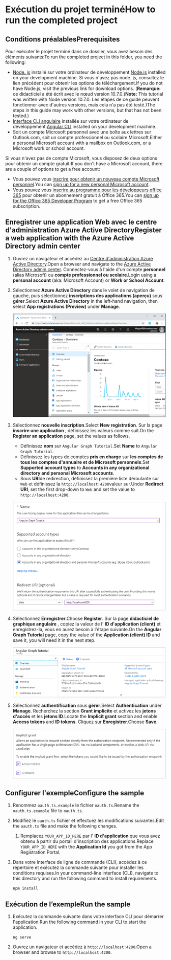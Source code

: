 # <a name="how-to-run-the-completed-project"></a><span data-ttu-id="8faa4-101">Exécution du projet terminé</span><span class="sxs-lookup"><span data-stu-id="8faa4-101">How to run the completed project</span></span>

## <a name="prerequisites"></a><span data-ttu-id="8faa4-102">Conditions préalables</span><span class="sxs-lookup"><span data-stu-id="8faa4-102">Prerequisites</span></span>

<span data-ttu-id="8faa4-103">Pour exécuter le projet terminé dans ce dossier, vous avez besoin des éléments suivants:</span><span class="sxs-lookup"><span data-stu-id="8faa4-103">To run the completed project in this folder, you need the following:</span></span>

- <span data-ttu-id="8faa4-104">[Node. js](https://nodejs.org) installé sur votre ordinateur de développement.</span><span class="sxs-lookup"><span data-stu-id="8faa4-104">[Node.js](https://nodejs.org) installed on your development machine.</span></span> <span data-ttu-id="8faa4-105">Si vous n'avez pas node. js, consultez le lien précédent pour obtenir les options de téléchargement.</span><span class="sxs-lookup"><span data-stu-id="8faa4-105">If you do not have Node.js, visit the previous link for download options.</span></span> <span data-ttu-id="8faa4-106">(**Remarque:** ce didacticiel a été écrit avec le nœud version 10.7.0.</span><span class="sxs-lookup"><span data-stu-id="8faa4-106">(**Note:** This tutorial was written with Node version 10.7.0.</span></span> <span data-ttu-id="8faa4-107">Les étapes de ce guide peuvent fonctionner avec d'autres versions, mais cela n'a pas été testé.)</span><span class="sxs-lookup"><span data-stu-id="8faa4-107">The steps in this guide may work with other versions, but that has not been tested.)</span></span>
- <span data-ttu-id="8faa4-108">[Interface CLI angulaire](https://cli.angular.io/) installée sur votre ordinateur de développement.</span><span class="sxs-lookup"><span data-stu-id="8faa4-108">[Angular CLI](https://cli.angular.io/) installed on your development machine.</span></span>
- <span data-ttu-id="8faa4-109">Soit un compte Microsoft personnel avec une boîte aux lettres sur Outlook.com, soit un compte professionnel ou scolaire Microsoft.</span><span class="sxs-lookup"><span data-stu-id="8faa4-109">Either a personal Microsoft account with a mailbox on Outlook.com, or a Microsoft work or school account.</span></span>

<span data-ttu-id="8faa4-110">Si vous n'avez pas de compte Microsoft, vous disposez de deux options pour obtenir un compte gratuit:</span><span class="sxs-lookup"><span data-stu-id="8faa4-110">If you don't have a Microsoft account, there are a couple of options to get a free account:</span></span>

- <span data-ttu-id="8faa4-111">Vous pouvez vous [inscrire pour obtenir un nouveau compte Microsoft personnel](https://signup.live.com/signup?wa=wsignin1.0&rpsnv=12&ct=1454618383&rver=6.4.6456.0&wp=MBI_SSL_SHARED&wreply=https://mail.live.com/default.aspx&id=64855&cbcxt=mai&bk=1454618383&uiflavor=web&uaid=b213a65b4fdc484382b6622b3ecaa547&mkt=E-US&lc=1033&lic=1).</span><span class="sxs-lookup"><span data-stu-id="8faa4-111">You can [sign up for a new personal Microsoft account](https://signup.live.com/signup?wa=wsignin1.0&rpsnv=12&ct=1454618383&rver=6.4.6456.0&wp=MBI_SSL_SHARED&wreply=https://mail.live.com/default.aspx&id=64855&cbcxt=mai&bk=1454618383&uiflavor=web&uaid=b213a65b4fdc484382b6622b3ecaa547&mkt=E-US&lc=1033&lic=1).</span></span>
- <span data-ttu-id="8faa4-112">Vous pouvez vous [inscrire au programme pour les développeurs office 365](https://developer.microsoft.com/office/dev-program) pour obtenir un abonnement gratuit à Office 365.</span><span class="sxs-lookup"><span data-stu-id="8faa4-112">You can [sign up for the Office 365 Developer Program](https://developer.microsoft.com/office/dev-program) to get a free Office 365 subscription.</span></span>

## <a name="register-a-web-application-with-the-azure-active-directory-admin-center"></a><span data-ttu-id="8faa4-113">Enregistrer une application Web avec le centre d'administration Azure Active Directory</span><span class="sxs-lookup"><span data-stu-id="8faa4-113">Register a web application with the Azure Active Directory admin center</span></span>

1. <span data-ttu-id="8faa4-114">Ouvrez un navigateur et accédez au [Centre d'administration Azure Active Directory](https://aad.portal.azure.com).</span><span class="sxs-lookup"><span data-stu-id="8faa4-114">Open a browser and navigate to the [Azure Active Directory admin center](https://aad.portal.azure.com).</span></span> <span data-ttu-id="8faa4-115">Connectez-vous à l'aide d'un compte **personnel** (alias Microsoft) ou **compte professionnel ou scolaire**.</span><span class="sxs-lookup"><span data-stu-id="8faa4-115">Login using a **personal account** (aka: Microsoft Account) or **Work or School Account**.</span></span>

1. <span data-ttu-id="8faa4-116">Sélectionnez **Azure Active Directory** dans le volet de navigation de gauche, puis sélectionnez **inscriptions des applications (aperçu)** sous **gérer**.</span><span class="sxs-lookup"><span data-stu-id="8faa4-116">Select **Azure Active Directory** in the left-hand navigation, then select **App registrations (Preview)** under **Manage**.</span></span>

    ![<span data-ttu-id="8faa4-117">Capture d'écran des inscriptions d'application</span><span class="sxs-lookup"><span data-stu-id="8faa4-117">A screenshot of the App registrations</span></span> ](/tutorial/images/aad-portal-app-registrations.png)

1. <span data-ttu-id="8faa4-118">Sélectionnez **nouvelle inscription**.</span><span class="sxs-lookup"><span data-stu-id="8faa4-118">Select **New registration**.</span></span> <span data-ttu-id="8faa4-119">Sur la page **inscrire une application** , définissez les valeurs comme suit.</span><span class="sxs-lookup"><span data-stu-id="8faa4-119">On the **Register an application** page, set the values as follows.</span></span>

    - <span data-ttu-id="8faa4-120">Définissez **nom** sur `Angular Graph Tutorial`.</span><span class="sxs-lookup"><span data-stu-id="8faa4-120">Set **Name** to `Angular Graph Tutorial`.</span></span>
    - <span data-ttu-id="8faa4-121">Définissez les types de comptes **pris en charge** sur **les comptes de tous les comptes d'annuaire et de Microsoft personnels**.</span><span class="sxs-lookup"><span data-stu-id="8faa4-121">Set **Supported account types** to **Accounts in any organizational directory and personal Microsoft accounts**.</span></span>
    - <span data-ttu-id="8faa4-122">Sous **URI**de redirection, définissez la première liste déroulante sur `Web` et définissez la `http://localhost:4200`valeur sur.</span><span class="sxs-lookup"><span data-stu-id="8faa4-122">Under **Redirect URI**, set the first drop-down to `Web` and set the value to `http://localhost:4200`.</span></span>

    ![Capture d'écran de la page inscrire une application](/tutorial/images/aad-register-an-app.png)

1. <span data-ttu-id="8faa4-124">Sélectionnez **Enregistrer**.</span><span class="sxs-lookup"><span data-stu-id="8faa4-124">Choose **Register**.</span></span> <span data-ttu-id="8faa4-125">Sur la page **didacticiel de graphique angulaire** , copiez la valeur de l' **ID d'application (client)** et enregistrez-la, vous en aurez besoin à l'étape suivante.</span><span class="sxs-lookup"><span data-stu-id="8faa4-125">On the **Angular Graph Tutorial** page, copy the value of the **Application (client) ID** and save it, you will need it in the next step.</span></span>

    ![Capture d'écran de l'ID d'application de la nouvelle inscription de l'application](/tutorial/images/aad-application-id.png)

1. <span data-ttu-id="8faa4-127">Sélectionnez **authentification** sous **gérer**.</span><span class="sxs-lookup"><span data-stu-id="8faa4-127">Select **Authentication** under **Manage**.</span></span> <span data-ttu-id="8faa4-128">Recherchez la section **Grant implicite** et activez les **jetons d'accès** et les **jetons ID**.</span><span class="sxs-lookup"><span data-stu-id="8faa4-128">Locate the **Implicit grant** section and enable **Access tokens** and **ID tokens**.</span></span> <span data-ttu-id="8faa4-129">Cliquez sur **Enregistrer**.</span><span class="sxs-lookup"><span data-stu-id="8faa4-129">Choose **Save**.</span></span>

    ![Capture d'écran de la section Grant implicite](/tutorial/images/aad-implicit-grant.png)

## <a name="configure-the-sample"></a><span data-ttu-id="8faa4-131">Configurer l'exemple</span><span class="sxs-lookup"><span data-stu-id="8faa4-131">Configure the sample</span></span>

1. <span data-ttu-id="8faa4-132">Renommez `oauth.ts.example` le fichier `oauth.ts`.</span><span class="sxs-lookup"><span data-stu-id="8faa4-132">Rename the `oauth.ts.example` file to `oauth.ts`.</span></span>
1. <span data-ttu-id="8faa4-133">Modifiez le `oauth.ts` fichier et effectuez les modifications suivantes.</span><span class="sxs-lookup"><span data-stu-id="8faa4-133">Edit the `oauth.ts` file and make the following changes.</span></span>
    1. <span data-ttu-id="8faa4-134">Remplacez `YOUR_APP_ID_HERE` par l' **ID d'application** que vous avez obtenu à partir du portail d'inscription des applications.</span><span class="sxs-lookup"><span data-stu-id="8faa4-134">Replace `YOUR_APP_ID_HERE` with the **Application Id** you got from the App Registration Portal.</span></span>
1. <span data-ttu-id="8faa4-135">Dans votre interface de ligne de commande (CLI), accédez à ce répertoire et exécutez la commande suivante pour installer les conditions requises.</span><span class="sxs-lookup"><span data-stu-id="8faa4-135">In your command-line interface (CLI), navigate to this directory and run the following command to install requirements.</span></span>

    ```Shell
    npm install
    ```

## <a name="run-the-sample"></a><span data-ttu-id="8faa4-136">Exécution de l’exemple</span><span class="sxs-lookup"><span data-stu-id="8faa4-136">Run the sample</span></span>

1. <span data-ttu-id="8faa4-137">Exécutez la commande suivante dans votre interface CLI pour démarrer l'application.</span><span class="sxs-lookup"><span data-stu-id="8faa4-137">Run the following command in your CLI to start the application.</span></span>

    ```Shell
    ng serve
    ```

1. <span data-ttu-id="8faa4-138">Ouvrez un navigateur et accédez à `http://localhost:4200`.</span><span class="sxs-lookup"><span data-stu-id="8faa4-138">Open a browser and browse to `http://localhost:4200`.</span></span>